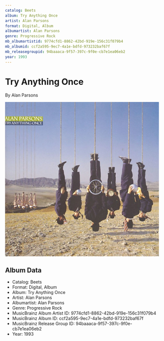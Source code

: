 ```yaml
---
catalog: Beets
album: Try Anything Once
artist: Alan Parsons
format: Digital, Album
albumartist: Alan Parsons
genre: Progressive Rock
mb_albumartistid: 9774cfd1-8862-42bd-919e-156c31f079b4
mb_albumid: ccf2a595-9ec7-4a1e-bdfd-973232baf67f
mb_releasegroupid: 94baaaca-9f57-397c-9f0e-cb7e1ea06eb2
year: 1993
---
```


# Try Anything Once

By Alan Parsons

![](../../assets/beetscovers/Alan_Parsons-Try_Anything_Once.jpg)

## Album Data

- Catalog: Beets
- Format: Digital, Album
- Album: Try Anything Once
- Artist: Alan Parsons
- Albumartist: Alan Parsons
- Genre: Progressive Rock
- MusicBrainz Album Artist ID: 9774cfd1-8862-42bd-919e-156c31f079b4
- MusicBrainz Album ID: ccf2a595-9ec7-4a1e-bdfd-973232baf67f
- MusicBrainz Release Group ID: 94baaaca-9f57-397c-9f0e-cb7e1ea06eb2
- Year: 1993

